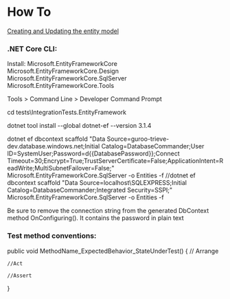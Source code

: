 ﻿# How To

[Creating and Updating the entity model](https://www.learnentityframeworkcore.com/walkthroughs/existing-database)

### .NET Core CLI:

Install:
	Microsoft.EntityFrameworkCore
	Microsoft.EntityFrameworkCore.Design
	Microsoft.EntityFrameworkCore.SqlServer
	Microsoft.EntityFrameworkCore.Tools

Tools > Command Line > Developer Command Prompt

cd tests\IntegrationTests.EntityFramework

dotnet tool install --global dotnet-ef --version 3.1.4

dotnet ef dbcontext scaffold "Data Source=guroo-trieve-dev.database.windows.net;Initial Catalog=DatabaseCommander;User ID=SystemUser;Password=d{{DatabasePassword}};Connect Timeout=30;Encrypt=True;TrustServerCertificate=False;ApplicationIntent=ReadWrite;MultiSubnetFailover=False;" Microsoft.EntityFrameworkCore.SqlServer -o Entities -f
//dotnet ef dbcontext scaffold "Data Source=localhost\\SQLEXPRESS;Initial Catalog=DatabaseCommander;Integrated Security=SSPI;" Microsoft.EntityFrameworkCore.SqlServer -o Entities -f

Be sure to remove the connection string from the generated DbContext method OnConfiguring(). It contains the password in plain text

### Test method conventions:

public void MethodName_ExpectedBehavior_StateUnderTest()
{
	// Arrange

	//Act

	//Assert
}